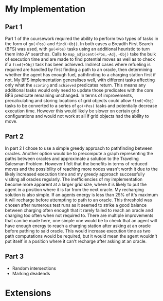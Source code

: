 # My Implementation
## Part 1
Part 1 of the coursework required the ability to perform two types of tasks in the form of `go(+Pos)` and `find(+Obj)`. In both cases a Breadth First Search (BFS) was used, with `go(+Pos)` tasks using an additional heuristic to turn them into A* searches. Calls to `map_adjacent(+Pos,-Adj,-Obj)` take the bulk of execution time and are made to find potential moves as well as to check if a `find(+Obj)` task has been achieved. Indirect cases where refueling is required are handled by first finding a path to an oracle, then determining whether the agent has enough fuel, pathfinding to a charging station first if not.
My BFS implementation generalises well, with different tasks affecting only what the `scoring` and `achieved` predicates return. This means any additional tasks would only need to update those predicates with the core BFS predicate remaining unchanged. In terms of improvements, precalculating and storing locations of grid objects could allow `find(+Obj)` tasks to be converted to a series of `go(+Pos)` tasks and potentially decrease execution time. However this would likely be slower on certain grid configurations and would not work at all if grid objects had the ability to move.

## Part 2
In part 2 I chose to use a simple greedy approach to pathfinding between oracles. Another option would be to precompute a graph representing the paths between oracles and approximate a solution to the Traveling Salesman Problem. However I felt that the benefits in terms of reduced moves and the possibility of reaching more nodes wasn't worth it due to the likely increased execution time and my greedy approach successfully visiting all oracles regularly. The inefficiencies of my implementation become more apparent at a larger grid size, where it is likely to put the agent in a position where it is far from the next oracle.
My recharging solution is also simple. If an agents energy is less than 25% of it's maximum it will recharge before attempting to path to an oracle. This threshold was chosen after numerous test runs as it seemed to strike a good balance between charging often enough that it rarely failed to reach an oracle and charging too often when not required to. There are multiple improvements that can be made here, one simple one would be to check that an agent will have enough energy to reach a charging station after asking at an oracle before pathing to said oracle. This would increase execution time as two path computations would be required, but it would mean the agent wouldn't put itself in a position where it can't recharge after asking at an oracle.

## Part 3
- Random intersections
- Marking deadends


# Extensions
